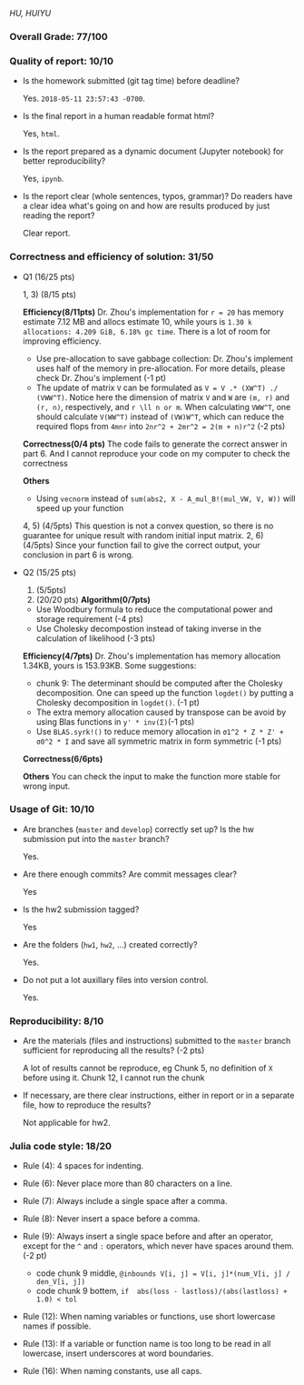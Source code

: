 *HU, HUIYU*

### Overall Grade: 77/100

### Quality of report: 10/10

* Is the homework submitted (git tag time) before deadline? 

	Yes. `2018-05-11 23:57:43 -0700`. 

* Is the final report in a human readable format html?  

	Yes,  `html`.

* Is the report prepared as a dynamic document (Jupyter notebook) for better reproducibility?

	Yes, `ipynb`.

* Is the report clear (whole sentences, typos, grammar)? Do readers have a clear idea what's going on and how are results produced by just reading the report?

	Clear report.
 
### Correctness and efficiency of solution: 31/50 

* Q1 (16/25 pts)

    1, 3) (8/15 pts)
    
    **Efficiency(8/11pts)**
    Dr. Zhou's implementation for `r = 20` has memory estimate 7.12 MB and allocs estimate 10, while yours is `1.30 k allocations: 4.209 GiB, 6.18% gc time`. There is a lot of room for improving efficiency.
    - Use pre-allocation to save gabbage collection: Dr. Zhou's implement uses half of the memory in pre-allocation. For more details, please check Dr. Zhou's implement (-1 pt)
    - The update of matrix `V` can be formulated as `V = V .* (XW^T) ./ (VWW^T)`. Notice here the dimension of matrix `V` and `W` are `(m, r)` and `(r, n)`, respectively, and `r \ll n or m`. When calculating `VWW^T`, one should calculate `V(WW^T)` instead of `(VW)W^T`, which can reduce the required flops from `4mnr` into `2nr^2 + 2mr^2 = 2(m + n)r^2` (-2 pts)

     **Correctness(0/4 pts)**
     The code fails to generate the correct answer in part 6. And I cannot reproduce your code on my computer to check the correctness  
      
     **Others**
    - Using `vecnorm` instead of `sum(abs2, X - A_mul_B!(mul_VW, V, W))` will speed up your function
    
    4, 5) (4/5pts) This question is not a convex question, so there is no guarantee for unique result with random initial input matrix. 
    2, 6) (4/5pts) Since your function fail to give the correct output, your conclusion in part 6 is wrong. 


* Q2 (15/25 pts)

    1) (5/5pts) 
    2) (20/20 pts)
    **Algorithm(0/7pts)**
    - Use Woodbury formula to reduce the computational power and storage requirement (-4 pts)
    - Use Cholesky decompostion instead of taking inverse in the calculation of likelihood (-3 pts)
    
    **Efficiency(4/7pts)**
    Dr. Zhou's implementation has memory allocation 1.34KB, yours is 153.93KB. Some suggestions:
    - chunk 9: The determinant should be computed after the Cholesky decomposition. One can speed up the function `logdet()` by putting a Cholesky decomposition in `logdet()`. (-1 pt)
    - The extra memory allocation caused by transpose can be avoid by using Blas functions in `y' * inv(Σ)`(-1 pts)
    - Use `BLAS.syrk!()` to reduce memory allocation in `σ1^2 * Z * Z' + σ0^2 * I` and save all symmetric matrix in form symmetric (-1 pts)
   
   **Correctness(6/6pts)**

    **Others**
    You can check the input to make the function more stable for wrong input.
    
### Usage of Git: 10/10

* Are branches (`master` and `develop`) correctly set up? Is the hw submission put into the `master` branch?

	Yes.

* Are there enough commits? Are commit messages clear? 

	Yes

* Is the hw2 submission tagged? 

	Yes

* Are the folders (`hw1`, `hw2`, ...) created correctly?

	Yes.	

* Do not put a lot auxillary files into version control.  

	Yes.
		

### Reproducibility: 8/10

* Are the materials (files and instructions) submitted to the `master` branch sufficient for reproducing all the results? (-2 pts)

	A lot of results cannot be reproduce, eg Chunk 5, no definition of `X` before using it. Chunk 12, I cannot run the chunk

* If necessary, are there clear instructions, either in report or in a separate file, how to reproduce the results?  

	Not applicable for hw2.

### Julia code style: 18/20

* Rule (4): 4 spaces for indenting.

* Rule (6): Never place more than 80 characters on a line.

* Rule (7): Always include a single space after a comma. 

* Rule (8):  Never insert a space before a comma.

* Rule (9): Always insert a single space before and after an operator, except for the `^` and `:` operators, which never have spaces around them. (-2 pt)

    - code chunk 9 middle, `@inbounds V[i, j] = V[i, j]*(num_V[i, j] / den_V[i, j])` 
    - code chunk 9 bottem, `if  abs(loss - lastloss)/(abs(lastloss) + 1.0) < tol`

* Rule (12): When naming variables or functions, use short lowercase names if possible.

* Rule (13): If a variable or function name is too long to be read in all lowercase, insert underscores at word boundaries.

* Rule (16): When naming constants, use all caps.
